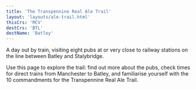 ```yaml
---
title: 'The Transpennine Real Ale Trail'
layout: 'layouts/ale-trail.html'
thisCrs: 'MCV'
destCrs: 'BTL'
destName: 'Batley'
---
```


A day out by train, visiting eight pubs at or very close to railway stations on the line between Batley and Stalybridge.

Use this page to explore the trail: find out more about the pubs, check times for direct trains from Manchester to Batley, and familiarise yourself with the 10 commandments for the Transpennine Real Ale Trail.
